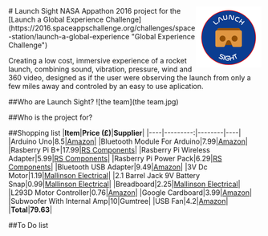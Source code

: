 <img src="launch%20sight%20logo%20small.png" align="right" />
# Launch Sight 
NASA Appathon 2016 project for the [Launch a Global Experience Challenge](https://2016.spaceappschallenge.org/challenges/space-station/launch-a-global-experience "Global Experience Challenge")

Creating a low cost, immersive experience of a rocket launch, combining sound, vibration, pressure, wind and 360 video, designed as if the user were observing the launch from only a few miles away and controled by an easy to use aplication.

##Who are Launch Sight?
![the team](the team.jpg)

##Who is the project for?

##Shopping list
|**Item**|**Price (£)**|**Supplier**|
|----|---------:|--------|----|
|Arduino Uno|8.5|[Amazon](https://www.amazon.co.uk/gp/product/B00PHY3HH2/ref=oh_aui_detailpage_o01_s00?ie=UTF8&psc=1)|
|Bluetooth Module For Arduino|7.99|[Amazon](https://www.amazon.co.uk/gp/product/B00PL7SNQK/ref=oh_aui_detailpage_o01_s00?ie=UTF8&psc=1)|
|Rasberry Pi B+|17.99|[RS Components](http://uk.rs-online.com/web/p/processor-microcontroller-development-kits/8111284/)|
|Rasberry Pi Wireless Adapter|5.99|[RS Components](http://uk.rs-online.com/web/p/wireless-adapters/8920012/)|
|Rasberry Pi Power Pack|6.29|[RS Components](http://uk.rs-online.com/web/p/plug-in-power-supply/9098135/)|
|Bluetooth USB Adapter|9.49|[Amazon](https://www.amazon.co.uk/gp/product/B00MTBZY4A/ref=oh_aui_detailpage_o01_s00?ie=UTF8&psc=1)|
|3V Dc Motor|1.19|[Mallinson Electrical](http://www.mallinson-electrical.com/motor-3v-dc-13-000-rpm.html)|
|2.1 Barrel Jack 9V Battery Snap|0.99|[Mallinson Electrical](http://www.mallinson-electrical.com/batteries-holders-130/pp3-9v-battery-clip-to-5-5-2-1mm-barrel-jack-for-arduino-and-cctv.html)|
|Breadboard|2.25|[Mallinson Electrical](http://www.mallinson-electrical.com/400-point-solderless-prototyping-breadboard-white.html)|
|L293D Motor Controller|0.76|[Amazon](https://www.amazon.co.uk/gp/product/B011TZ05JK/ref=oh_aui_detailpage_o01_s00?ie=UTF8&psc=1)|
|Google Cardboard|3.99|[Amazon](https://www.amazon.co.uk/gp/product/B018QPYU4M/ref=oh_aui_detailpage_o00_s00?ie=UTF8&psc=1)|
|Subwoofer With Internal Amp|10|Gumtree|
|USB Fan|4.2|[Amazon](https://www.amazon.co.uk/Desktop-Power-Laptop-Table-BuyinCoins/dp/B005GYU8H0/ref=sr_1_5?ie=UTF8&qid=1461668516&sr=8-5&keywords=usb+desk+fan)|
|**Total**|**79.63**|


##To Do list
